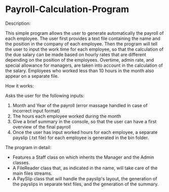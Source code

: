 # Payroll-Calculation-Program

Description:

This simple program allows the user to generate automatically the payroll of each employee. The user first provides a text file containing the name and the position in the company of each employee. Then the program will tell the user to input the work time for each employee, so that the calculation of the due salary can be made based on hourly rates that are different depending on the position of the employees. Overtime, admin rate, and special allowance for managers, are taken into account in the calculation of the salary. Employees who worked less than 10 hours in the month also appear on a separate file.

How it works:

Asks the user for the following inputs:
1. Month and Year of the payroll (error massage handled in case of incorrect input format)
2. The hours each employee worked during the month
3. Give a brief summary in the console, so that the user can have a first overview of the final payroll
4. Once the user has input worked hours for each employee, a separate payslip (.txt file) for each employee is generated in the bin folder.

The program in detail:

- Features a Staff class on which inherits the Manager and the Admin classes.
- A FileReader class that, as indicated in the name, will take care of the main files streams.
- A PaySlip class that will handle the payslip's layout, the generation of the payslips in separate text files, and the generation of the summary.
